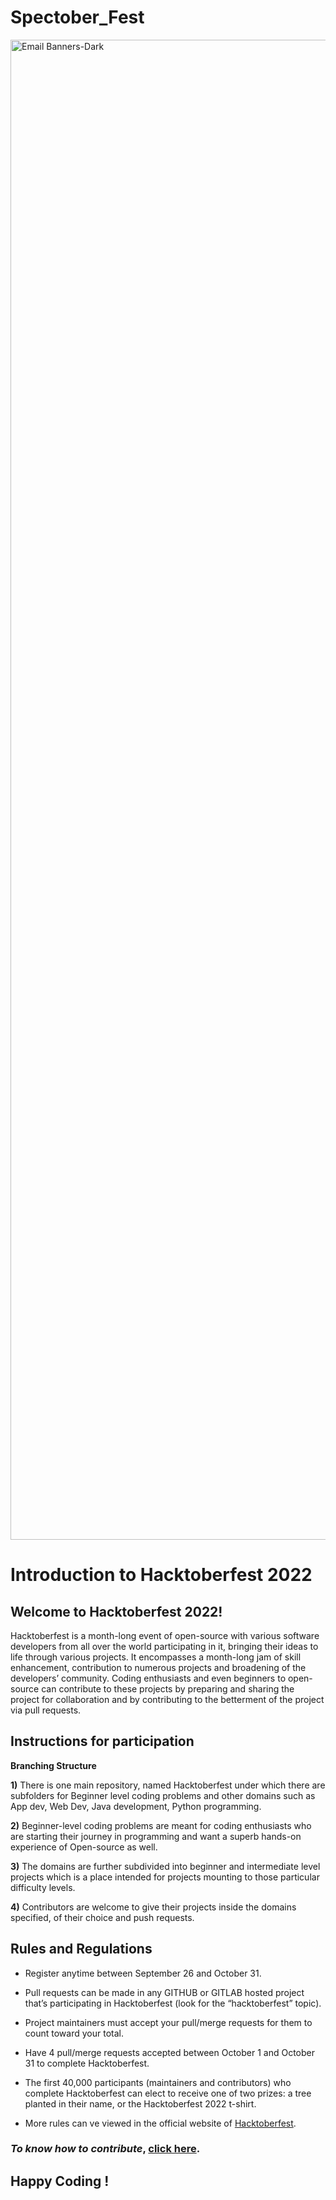 # Spectober_Fest

<img width="2400" alt="Email Banners-Dark" src="https://user-images.githubusercontent.com/78409764/193025272-d0a721f8-ccd6-460f-adb4-73b236d0daea.png">

# Introduction to Hacktoberfest 2022
## Welcome to Hacktoberfest 2022! 
Hacktoberfest is a month-long event of open-source with various software developers from all over the world participating in it, bringing their ideas to life through various projects. It encompasses a month-long jam of skill enhancement, contribution to numerous projects and broadening of the developers’ community. 
Coding enthusiasts and even beginners to open-source can contribute to these projects by preparing and sharing the project for collaboration and by contributing to the betterment of the project via pull requests. 

## Instructions for participation


**Branching Structure**


**1)** There is one main repository, named Hacktoberfest under which there are subfolders for Beginner level coding problems and other domains such as App dev, Web Dev, Java development, Python programming.


**2)** Beginner-level coding problems are meant for coding enthusiasts who are starting their journey in programming and want a superb hands-on experience of Open-source as well.


**3)** The domains are further subdivided into beginner and intermediate level projects which is a place intended for projects mounting to those particular difficulty levels.


**4)** Contributors are welcome to give their projects inside the domains specified, of their choice and push requests.

## Rules and Regulations


*  Register anytime between September 26 and October 31.

*  Pull requests can be made in any GITHUB or GITLAB hosted project that’s participating in Hacktoberfest (look for the “hacktoberfest” topic).

*  Project maintainers must accept your pull/merge requests for them to count toward your total.

*  Have 4 pull/merge requests accepted between October 1 and October 31 to complete Hacktoberfest.

*  The first 40,000 participants (maintainers and contributors) who complete Hacktoberfest can elect to receive one of two prizes: a tree planted in their name, or    the Hacktoberfest 2022 t-shirt.

*  More rules can ve viewed in the official website of [Hacktoberfest](https://hacktoberfest.com/participation/).

### **_To know how to contribute_, [click here](https://github.com/sattwik21/Python-Practice/blob/master/Contributing.md).**

## Happy Coding ! 

